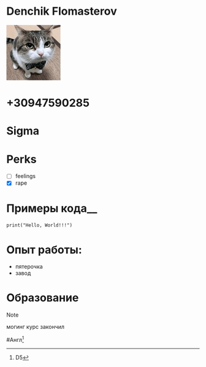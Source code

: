# Denchik Flomasterov
![Krutoi kot](https://raw.githubusercontent.com/drainmymane/project0CV/refs/heads/gh-pages/2b049b51-60ed-4566-9da4-b141da230a65.jpg)
# +30947590285

# Sigma

# Perks

- [ ] feelings
- [x] rape

# Примеры кода__

```
print("Hello, World!!!")
```

# Опыт работы:
+ пятерочка
+ завод
# Образование

>[!NOTE]
>могинг курс закончил

#Англ[^1]
[^1]: D5
